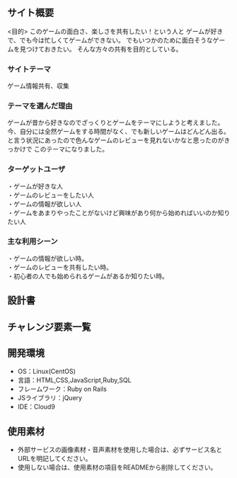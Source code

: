 # <Gamers>

## サイト概要
<目的>
このゲームの面白さ、楽しさを共有したい！という人と  ゲームが好きで、でも今は忙しくてゲームができない。  でもいつかのために面白そうなゲームを見つけておきたい。  そんな方々の共有を目的としている。

### サイトテーマ
ゲーム情報共有、収集

### テーマを選んだ理由
ゲームが昔から好きなのでざっくりとゲームをテーマにしようと考えました。
今、自分には全然ゲームをする時間がなく、でも新しいゲームはどんどん出る。
と言う状況にあったので色んなゲームのレビューを見れないかなと思ったのがきっかけで
このテーマになりました。

### ターゲットユーザ
・ゲームが好きな人  
・ゲームのレビューをしたい人  
・ゲームの情報が欲しい人  
・ゲームをあまりやったことがないけど興味があり何から始めればいいのか知りたい人  

### 主な利用シーン
・ゲームの情報が欲しい時。  
・ゲームのレビューを共有したい時。  
・初心者の人でも始められるゲームがあるか知りたい時。  

## 設計書


## チャレンジ要素一覧


## 開発環境
- OS：Linux(CentOS)
- 言語：HTML,CSS,JavaScript,Ruby,SQL
- フレームワーク：Ruby on Rails
- JSライブラリ：jQuery
- IDE：Cloud9

## 使用素材
- 外部サービスの画像素材・音声素材を使用した場合は、必ずサービス名とURLを明記してください。
- 使用しない場合は、使用素材の項目をREADMEから削除してください。